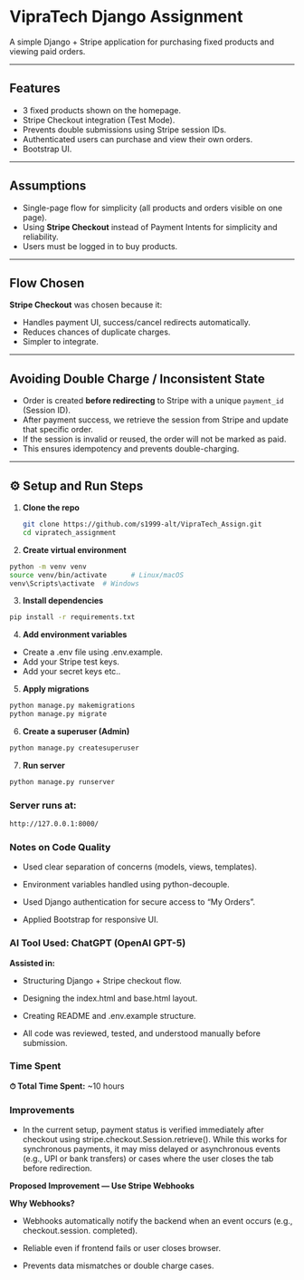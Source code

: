 # VipraTech Django Assignment

A simple Django + Stripe application for purchasing fixed products and viewing paid orders.

---

## Features
- 3 fixed products shown on the homepage.
- Stripe Checkout integration (Test Mode).
- Prevents double submissions using Stripe session IDs.
- Authenticated users can purchase and view their own orders.
- Bootstrap UI.

---

## Assumptions
- Single-page flow for simplicity (all products and orders visible on one page).
- Using **Stripe Checkout** instead of Payment Intents for simplicity and reliability.
- Users must be logged in to buy products.

---

## Flow Chosen
**Stripe Checkout** was chosen because it:
- Handles payment UI, success/cancel redirects automatically.
- Reduces chances of duplicate charges.
- Simpler to integrate.

---

## Avoiding Double Charge / Inconsistent State
- Order is created **before redirecting** to Stripe with a unique `payment_id` (Session ID).
- After payment success, we retrieve the session from Stripe and update that specific order.
- If the session is invalid or reused, the order will not be marked as paid.
- This ensures idempotency and prevents double-charging.

---

## ⚙️ Setup and Run Steps

1. **Clone the repo**
   ```bash
   git clone https://github.com/s1999-alt/VipraTech_Assign.git
   cd vipratech_assignment


2. **Create virtual environment**
```bash
python -m venv venv
source venv/bin/activate      # Linux/macOS
venv\Scripts\activate  # Windows
```

3. **Install dependencies**   
```bash
pip install -r requirements.txt
``` 

4. **Add environment variables**

- Create a .env file using .env.example.
- Add your Stripe test keys.
- Add your secret keys etc..


5. **Apply migrations**
```bash
python manage.py makemigrations
python manage.py migrate  
```  

6. **Create a superuser (Admin)**
```bash
python manage.py createsuperuser 
```  

7. **Run server**
```bash
python manage.py runserver
```  

### Server runs at:
```bash
http://127.0.0.1:8000/
``` 


### Notes on Code Quality

- Used clear separation of concerns (models, views, templates).

- Environment variables handled using python-decouple.

- Used Django authentication for secure access to “My Orders”.

- Applied Bootstrap for responsive UI.


### AI Tool Used: ChatGPT (OpenAI GPT-5)

**Assisted in:**
- Structuring Django + Stripe checkout flow.
- Designing the index.html and base.html layout.
- Creating README and .env.example structure.

- All code was reviewed, tested, and understood manually before submission.


### Time Spent

**⏱ Total Time Spent:** ~10 hours


### Improvements

- In the current setup, payment status is verified immediately after checkout using stripe.checkout.Session.retrieve().
While this works for synchronous payments, it may miss delayed or asynchronous events (e.g., UPI or bank transfers) or cases where the user closes the tab before redirection.

**Proposed Improvement — Use Stripe Webhooks** 

**Why Webhooks?**

- Webhooks automatically notify the backend when an event occurs (e.g., checkout.session.  completed).

- Reliable even if frontend fails or user closes browser.

- Prevents data mismatches or double charge cases.




